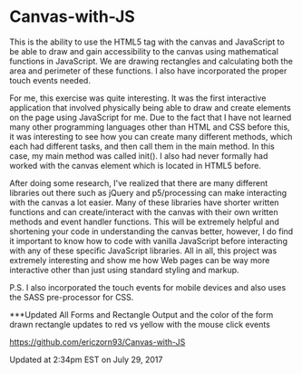 # Canvas-with-JS

This is the ability to use the HTML5 tag with the canvas and JavaScript to be able to draw and gain accessibility to the canvas using mathematical functions in JavaScript. We are drawing rectangles and calculating both the area and perimeter of these functions. I also have incorporated the proper touch events needed.

For me, this exercise was quite interesting. It was the first interactive application that involved physically being able to draw and create elements on the page using JavaScript for me. Due to the fact that I have not learned many other programming languages other than HTML and CSS before this, it was interesting to see how you can create many different methods, which each had different tasks, and then call them in the main method. In this case, my main method was called init(). I also had never formally had worked with the canvas element which is located in HTML5 before.

After doing some research, I've realized that there are many different libraries out there such as jQuery and p5/processing can make interacting with the canvas a lot easier. Many of these libraries have shorter written functions and can create/interact with the canvas with their own written methods and event handler functions. This will be extremely helpful and shortening your code in understanding the canvas better, however, I do find it important to know how to code with vanilla JavaScript before interacting with any of these specific JavaScript libraries. All in all, this project was extremely interesting and show me how Web pages can be way more interactive other than just using standard styling and markup.

P.S. I also incorporated the touch events for mobile devices and also uses the SASS pre-processor for CSS.

***Updated All Forms and Rectangle Output and the color of the form drawn rectangle updates to red vs yellow with the mouse click events

https://github.com/ericzorn93/Canvas-with-JS

Updated at 2:34pm EST on July 29, 2017
